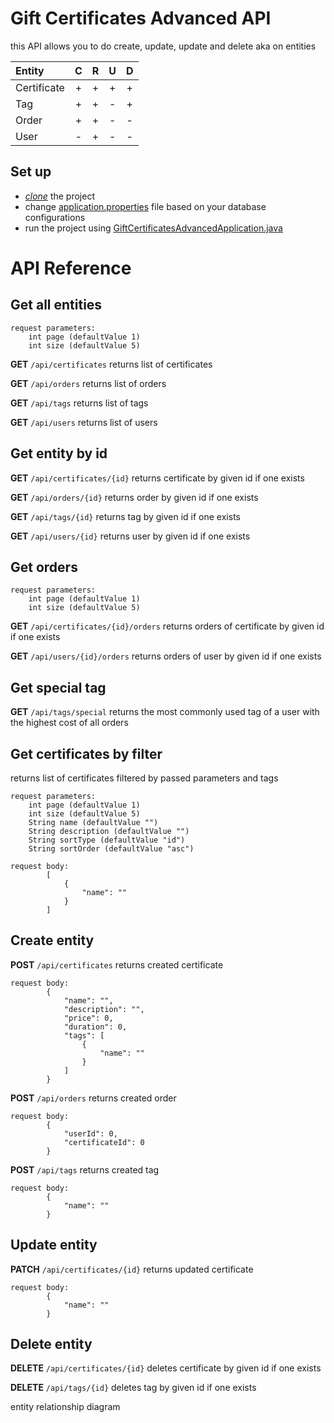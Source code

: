 # Gift Certificates Advanced API

this API allows you to do create, update, update and delete aka on entities

| Entity      |  C  |  R  |  U  |  D  |
|:------------|:---:|:---:|:---:|:---:|
| Certificate |  +  |  +  |  +  |  +  |
| Tag         |  +  |  +  |  -  |  +  |
| Order       |  +  |  +  |  -  |  -  |
| User        |  -  |  +  |  -  |  -  |

## Set up 
- [*clone*](https://github.com/bakhridinova/gift-certificates-advanced.git) the project
- change [application.properties](controller/src/main/resources/application.properties) file based on your database configurations
- run the project using [GiftCertificatesAdvancedApplication.java](controller/src/main/java/com/epam/esm/GiftCertificatesAdvancedApplication.java) 

# API Reference 

## Get all entities

```agsl
request parameters:
    int page (defaultValue 1)
    int size (defaultValue 5)
```

**GET** `/api/certificates`
  returns list of certificates


**GET** `/api/orders`
  returns list of orders  


**GET** `/api/tags`
  returns list of tags  


**GET** `/api/users`
  returns list of users

## Get entity by id

**GET** `/api/certificates/{id}`
  returns certificate by given id if one exists


**GET** `/api/orders/{id}`
  returns order by given id if one exists


**GET** `/api/tags/{id}`
  returns tag by given id if one exists


**GET** `/api/users/{id}`
  returns user by given id if one exists

## Get orders

```agsl
request parameters:
    int page (defaultValue 1)
    int size (defaultValue 5)
```

**GET** `/api/certificates/{id}/orders`
returns orders of certificate by given id if one exists

**GET** `/api/users/{id}/orders`
returns orders of user by given id if one exists

## Get special tag

**GET** `/api/tags/special`
returns the most commonly used tag of a user with the highest cost of all orders


## Get certificates by filter
returns list of certificates filtered by passed parameters and tags

```agsl
request parameters:
    int page (defaultValue 1) 
    int size (defaultValue 5) 
    String name (defaultValue "")
    String description (defaultValue "")
    String sortType (defaultValue "id")
    String sortOrder (defaultValue "asc")
```

```agsl
request body:
        [
            {
                "name": ""
            }
        ]
```

## Create entity

**POST** `/api/certificates`
returns created certificate

```agsl
request body:
        {
            "name": "",
            "description": "",
            "price": 0,
            "duration": 0,
            "tags": [
                {
                    "name": ""
                }
            ] 
        }
```

**POST** `/api/orders`
returns created order

```agsl
request body:
        {
            "userId": 0,
            "certificateId": 0
        }
```

**POST** `/api/tags`
returns created tag

```agsl
request body:
        {
            "name": ""
        }
```

## Update entity

**PATCH** `/api/certificates/{id}`
returns updated certificate

```agsl
request body:
        {
            "name": ""
        }
```


## Delete entity
**DELETE** `/api/certificates/{id}`
deletes certificate by given id if one exists


**DELETE** `/api/tags/{id}`
deletes tag by given id if one exists

entity relationship diagram

<img src="https://user-images.githubusercontent.com/100201504/230478278-9b82ee50-bf41-4ef0-9324-d41755d5178b.png" alt=""/>